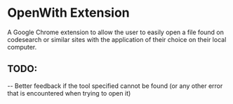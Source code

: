 # OpenWith Extension
A Google Chrome extension to allow the user to easily open a file found on codesearch or similar sites with the application of their choice on their local computer.

## TODO:
-- Better feedback if the tool specified cannot be found (or any other error that is encountered when trying to open it)

